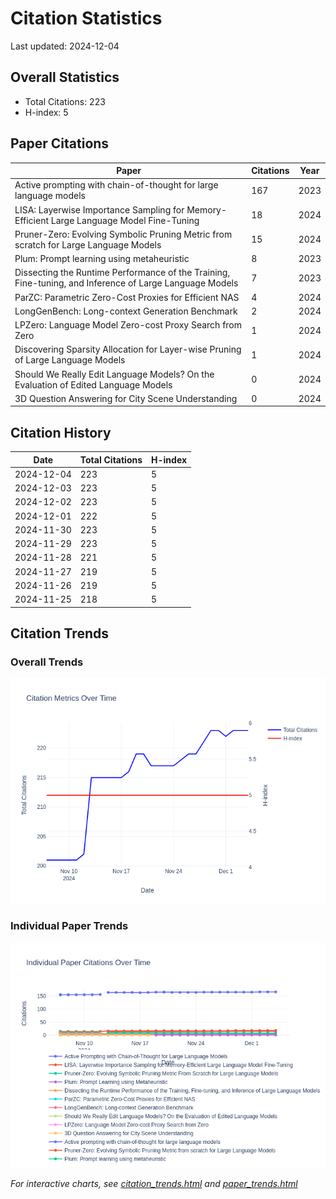# Citation Statistics

Last updated: 2024-12-04

## Overall Statistics
- Total Citations: 223
- H-index: 5

## Paper Citations

| Paper | Citations | Year |
| ----- | --------- | ---- |
| Active prompting with chain-of-thought for large language models | 167 | 2023 |
| LISA: Layerwise Importance Sampling for Memory-Efficient Large Language Model Fine-Tuning | 18 | 2024 |
| Pruner-Zero: Evolving Symbolic Pruning Metric from scratch for Large Language Models | 15 | 2024 |
| Plum: Prompt learning using metaheuristic | 8 | 2023 |
| Dissecting the Runtime Performance of the Training, Fine-tuning, and Inference of Large Language Models | 7 | 2023 |
| ParZC: Parametric Zero-Cost Proxies for Efficient NAS | 4 | 2024 |
| LongGenBench: Long-context Generation Benchmark | 2 | 2024 |
| LPZero: Language Model Zero-cost Proxy Search from Zero | 1 | 2024 |
| Discovering Sparsity Allocation for Layer-wise Pruning of Large Language Models | 1 | 2024 |
| Should We Really Edit Language Models? On the Evaluation of Edited Language Models | 0 | 2024 |
| 3D Question Answering for City Scene Understanding | 0 | 2024 |

## Citation History

| Date | Total Citations | H-index |
| ---- | --------------- | ------- |
| 2024-12-04 | 223 | 5 |
| 2024-12-03 | 223 | 5 |
| 2024-12-02 | 223 | 5 |
| 2024-12-01 | 222 | 5 |
| 2024-11-30 | 223 | 5 |
| 2024-11-29 | 223 | 5 |
| 2024-11-28 | 221 | 5 |
| 2024-11-27 | 219 | 5 |
| 2024-11-26 | 219 | 5 |
| 2024-11-25 | 218 | 5 |

## Citation Trends

### Overall Trends
![Citation Trends](citation_trends.png)

### Individual Paper Trends
![Paper Trends](paper_trends.png)

*For interactive charts, see [citation_trends.html](citation_trends.html) and [paper_trends.html](paper_trends.html)*